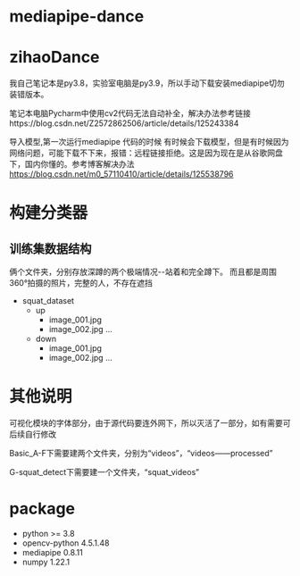 # mediapipe-dance
# zihaoDance

我自己笔记本是py3.8，实验室电脑是py3.9，所以手动下载安装mediapipe切勿装错版本。

笔记本电脑Pycharm中使用cv2代码无法自动补全，解决办法参考链接https://blog.csdn.net/Z2572862506/article/details/125243384

导入模型,第一次运行mediapipe 代码的时候 有时候会下载模型，但是有时候因为网络问题，可能下载不下来，报错：远程链接拒绝。这是因为现在是从谷歌网盘下，国内你懂的。参考博客解决办法 https://blog.csdn.net/m0_57110410/article/details/125538796

# 构建分类器
## 训练集数据结构
俩个文件夹，分别存放深蹲的两个极端情况--站着和完全蹲下。
而且都是周围360°拍摄的照片，完整的人，不存在遮挡

* squat_dataset
    * up
        * image_001.jpg 
        * image_002.jpg 
        ...
    * down
        * image_001.jpg 
        * image_002.jpg 
        ...

# 其他说明
可视化模块的字体部分，由于源代码要连外网下，所以灭活了一部分，如有需要可后续自行修改

Basic_A-F下需要建两个文件夹，分别为“videos”，“videos——processed”

G-squat_detect下需要建一个文件夹，“squat_videos”
# package
* python               >= 3.8
* opencv-python        4.5.1.48
* mediapipe            0.8.11
* numpy                1.22.1

